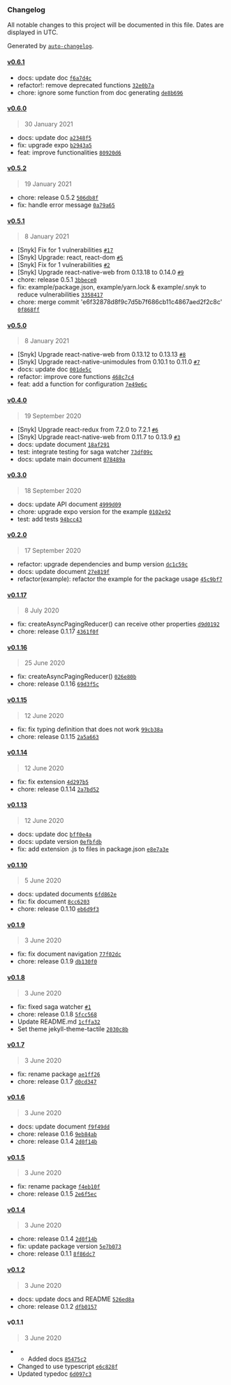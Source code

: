 ### Changelog

All notable changes to this project will be documented in this file. Dates are displayed in UTC.

Generated by [`auto-changelog`](https://github.com/CookPete/auto-changelog).

#### [v0.6.1](https://github.com/Karona-Tourn/redux-kits/compare/v0.6.0...v0.6.1)

- docs: update doc [`f6a7d4c`](https://github.com/Karona-Tourn/redux-kits/commit/f6a7d4cc09515d678c68de3129e4675679827e23)
- refactor!: remove deprecated functions [`32e0b7a`](https://github.com/Karona-Tourn/redux-kits/commit/32e0b7a3e0344c95dcc93768d56723a3a8dc79ea)
- chore: ignore some function from doc generating [`de8b696`](https://github.com/Karona-Tourn/redux-kits/commit/de8b696517146ea5a8a782cb5b483734bbc9ac26)

#### [v0.6.0](https://github.com/Karona-Tourn/redux-kits/compare/v0.5.2...v0.6.0)

> 30 January 2021

- docs: update doc [`a2348f5`](https://github.com/Karona-Tourn/redux-kits/commit/a2348f55470d28322c9765e94baefb1b60d11cb6)
- fix: upgrade expo [`b2943a5`](https://github.com/Karona-Tourn/redux-kits/commit/b2943a539dcdd81834e231c39a9004b9082af897)
- feat: improve functionalities [`80920d6`](https://github.com/Karona-Tourn/redux-kits/commit/80920d6401f290e9d6d0b4edbb0879abcce1ea76)

#### [v0.5.2](https://github.com/Karona-Tourn/redux-kits/compare/v0.5.1...v0.5.2)

> 19 January 2021

- chore: release 0.5.2 [`506db8f`](https://github.com/Karona-Tourn/redux-kits/commit/506db8f826b6a52439e1e2e19814a6af4cdb69bc)
- fix: handle error message [`0a79a65`](https://github.com/Karona-Tourn/redux-kits/commit/0a79a65fcdb3c2990539bbcb5f3173d0ff1f5b69)

#### [v0.5.1](https://github.com/Karona-Tourn/redux-kits/compare/v0.5.0...v0.5.1)

> 8 January 2021

- [Snyk] Fix for 1 vulnerabilities [`#17`](https://github.com/Karona-Tourn/redux-kits/pull/17)
- [Snyk] Upgrade: react, react-dom [`#5`](https://github.com/Karona-Tourn/redux-kits/pull/5)
- [Snyk] Fix for 1 vulnerabilities [`#2`](https://github.com/Karona-Tourn/redux-kits/pull/2)
- [Snyk] Upgrade react-native-web from 0.13.18 to 0.14.0 [`#9`](https://github.com/Karona-Tourn/redux-kits/pull/9)
- chore: release 0.5.1 [`3bbece0`](https://github.com/Karona-Tourn/redux-kits/commit/3bbece00c34549debc6f4b71ff4dfdff6311e36b)
- fix: example/package.json, example/yarn.lock & example/.snyk to reduce vulnerabilities [`3358417`](https://github.com/Karona-Tourn/redux-kits/commit/3358417369838195a4b7cecb17a75d1cfb377c15)
- chore: merge commit 'e6f32878d8f9c7d5b7f686cb11c4867aed2f2c8c' [`0f868ff`](https://github.com/Karona-Tourn/redux-kits/commit/0f868ff270924b536b8fb633cd6e8758d2345097)

#### [v0.5.0](https://github.com/Karona-Tourn/redux-kits/compare/v0.4.0...v0.5.0)

> 8 January 2021

- [Snyk] Upgrade react-native-web from 0.13.12 to 0.13.13 [`#8`](https://github.com/Karona-Tourn/redux-kits/pull/8)
- [Snyk] Upgrade react-native-unimodules from 0.10.1 to 0.11.0 [`#7`](https://github.com/Karona-Tourn/redux-kits/pull/7)
- docs: update doc [`001de5c`](https://github.com/Karona-Tourn/redux-kits/commit/001de5cc61f6cc2763c9c6e10ee1e75e9bd83f38)
- refactor: improve core functions [`468c7c4`](https://github.com/Karona-Tourn/redux-kits/commit/468c7c4736b99eeda9ab5cc278f32a85736494a7)
- feat: add a function for configuration [`7e49e6c`](https://github.com/Karona-Tourn/redux-kits/commit/7e49e6c8a95ce77b1252bbda4fd050ea716956b4)

#### [v0.4.0](https://github.com/Karona-Tourn/redux-kits/compare/v0.3.0...v0.4.0)

> 19 September 2020

- [Snyk] Upgrade react-redux from 7.2.0 to 7.2.1 [`#6`](https://github.com/Karona-Tourn/redux-kits/pull/6)
- [Snyk] Upgrade react-native-web from 0.11.7 to 0.13.9 [`#3`](https://github.com/Karona-Tourn/redux-kits/pull/3)
- docs: update document [`18af291`](https://github.com/Karona-Tourn/redux-kits/commit/18af291b272afc21457b3e9cc7901cc935ba6c96)
- test: integrate testing for saga watcher [`73df09c`](https://github.com/Karona-Tourn/redux-kits/commit/73df09cdd06c2fd8e376a30d0b50cc6de57d4091)
- docs: update main document [`078489a`](https://github.com/Karona-Tourn/redux-kits/commit/078489a8d87be2b455d2a5f49b11b15fec5ad295)

#### [v0.3.0](https://github.com/Karona-Tourn/redux-kits/compare/v0.2.0...v0.3.0)

> 18 September 2020

- docs: update API document [`4999d09`](https://github.com/Karona-Tourn/redux-kits/commit/4999d09efe272c357c9642f1d12a14d3b42ff4a8)
- chore: upgrade expo version for the example [`0102e92`](https://github.com/Karona-Tourn/redux-kits/commit/0102e92d81dd4360b228e5e6ca3e9d1faf83edea)
- test: add tests [`94bcc43`](https://github.com/Karona-Tourn/redux-kits/commit/94bcc43cb48d83351e605131285c59a11aba44ae)

#### [v0.2.0](https://github.com/Karona-Tourn/redux-kits/compare/v0.1.17...v0.2.0)

> 17 September 2020

- refactor: upgrade dependencies and bump version [`dc1c59c`](https://github.com/Karona-Tourn/redux-kits/commit/dc1c59c8237c523b423ca8d993bbb17e588878e2)
- docs: update document [`27e819f`](https://github.com/Karona-Tourn/redux-kits/commit/27e819f1b0b9c766e4e139d1ab1a249d34857a86)
- refactor(example): refactor the example for the package usage [`45c9bf7`](https://github.com/Karona-Tourn/redux-kits/commit/45c9bf7bb11ef634d9c3d0c8776dcd9a40d53616)

#### [v0.1.17](https://github.com/Karona-Tourn/redux-kits/compare/v0.1.16...v0.1.17)

> 8 July 2020

- fix: createAsyncPagingReducer() can receive other properties [`d9d0192`](https://github.com/Karona-Tourn/redux-kits/commit/d9d019282a7513934ab5ea61e26ebeae911f65b0)
- chore: release 0.1.17 [`4361f0f`](https://github.com/Karona-Tourn/redux-kits/commit/4361f0f16129105f077dc8eb28ec94c464d03da2)

#### [v0.1.16](https://github.com/Karona-Tourn/redux-kits/compare/v0.1.15...v0.1.16)

> 25 June 2020

- fix: createAsyncPagingReducer() [`026e80b`](https://github.com/Karona-Tourn/redux-kits/commit/026e80bb985f2d8c58e54189924f4db00b837b81)
- chore: release 0.1.16 [`69d3f5c`](https://github.com/Karona-Tourn/redux-kits/commit/69d3f5c3a0d7152d750e6b27cde14d592e8b022e)

#### [v0.1.15](https://github.com/Karona-Tourn/redux-kits/compare/v0.1.14...v0.1.15)

> 12 June 2020

- fix: fix typing definition that does not work [`99cb38a`](https://github.com/Karona-Tourn/redux-kits/commit/99cb38a6ec854117d59549218890144744594635)
- chore: release 0.1.15 [`2a5a663`](https://github.com/Karona-Tourn/redux-kits/commit/2a5a66325a1df8827c6999734a4e9643ab150e3c)

#### [v0.1.14](https://github.com/Karona-Tourn/redux-kits/compare/v0.1.13...v0.1.14)

> 12 June 2020

- fix: fix extension [`4d297b5`](https://github.com/Karona-Tourn/redux-kits/commit/4d297b5c4de432ffd65f1479b658967698328425)
- chore: release 0.1.14 [`2a7bd52`](https://github.com/Karona-Tourn/redux-kits/commit/2a7bd52f1893b923106e7d6834f2a9947591bb2d)

#### [v0.1.13](https://github.com/Karona-Tourn/redux-kits/compare/v0.1.10...v0.1.13)

> 12 June 2020

- docs: update doc [`bff0e4a`](https://github.com/Karona-Tourn/redux-kits/commit/bff0e4a90584fd5a5d2b5e0ba613f6c18e673fa7)
- docs: update version [`0efbfdb`](https://github.com/Karona-Tourn/redux-kits/commit/0efbfdb191b0f3eb8802d226134102a61f763533)
- fix: add extension .js to files in package.json [`e8e7a3e`](https://github.com/Karona-Tourn/redux-kits/commit/e8e7a3e03806964549ca10cdec0eec21b1b1513b)

#### [v0.1.10](https://github.com/Karona-Tourn/redux-kits/compare/v0.1.9...v0.1.10)

> 5 June 2020

- docs: updated documents [`6fd862e`](https://github.com/Karona-Tourn/redux-kits/commit/6fd862edf9a3b0fbaa45487c5663cb566f734d39)
- fix: fix document [`8cc6203`](https://github.com/Karona-Tourn/redux-kits/commit/8cc620359d7ec3f1d33b972ed6091937450fcc40)
- chore: release 0.1.10 [`eb6d9f3`](https://github.com/Karona-Tourn/redux-kits/commit/eb6d9f3a401f33921eaac04a28bbcb110cbf00f3)

#### [v0.1.9](https://github.com/Karona-Tourn/redux-kits/compare/v0.1.8...v0.1.9)

> 3 June 2020

- fix: fix document navigation [`77f02dc`](https://github.com/Karona-Tourn/redux-kits/commit/77f02dc05ed0689c7d23ac8b652f8e30d16fde22)
- chore: release 0.1.9 [`db130f0`](https://github.com/Karona-Tourn/redux-kits/commit/db130f09dc6d478138561a68e34eb9b94ee58122)

#### [v0.1.8](https://github.com/Karona-Tourn/redux-kits/compare/v0.1.7...v0.1.8)

> 3 June 2020

- fix: fixed saga watcher [`#1`](https://github.com/Karona-Tourn/redux-kits/pull/1)
- chore: release 0.1.8 [`5fcc568`](https://github.com/Karona-Tourn/redux-kits/commit/5fcc568e3cd0552c6152774178869a4f4cf068df)
- Update README.md [`1cffa32`](https://github.com/Karona-Tourn/redux-kits/commit/1cffa32f935f29da4fbc6976a695c81e5c2a0204)
- Set theme jekyll-theme-tactile [`2030c8b`](https://github.com/Karona-Tourn/redux-kits/commit/2030c8b993204b908a02580c54eb2ad1489b03b2)

#### [v0.1.7](https://github.com/Karona-Tourn/redux-kits/compare/v0.1.6...v0.1.7)

> 3 June 2020

- fix: rename package [`ae1ff26`](https://github.com/Karona-Tourn/redux-kits/commit/ae1ff267779ec443024ca950aad0d235ded7a39e)
- chore: release 0.1.7 [`d0cd347`](https://github.com/Karona-Tourn/redux-kits/commit/d0cd347f982d6bb3cee3f31f3ff0fc0cfde1dcf2)

#### [v0.1.6](https://github.com/Karona-Tourn/redux-kits/compare/v0.1.5...v0.1.6)

> 3 June 2020

- docs: update document [`f9f49dd`](https://github.com/Karona-Tourn/redux-kits/commit/f9f49dd1776249fb378417554fb3e8b3bb1649ba)
- chore: release 0.1.6 [`9eb84ab`](https://github.com/Karona-Tourn/redux-kits/commit/9eb84ab75a37ffc94629621658eee76914e29a79)
- chore: release 0.1.4 [`2d0f14b`](https://github.com/Karona-Tourn/redux-kits/commit/2d0f14b2943bfab4f1d2de73fbc6b812b976f5f2)

#### [v0.1.5](https://github.com/Karona-Tourn/redux-kits/compare/v0.1.4...v0.1.5)

> 3 June 2020

- fix: rename package [`f4eb10f`](https://github.com/Karona-Tourn/redux-kits/commit/f4eb10f974abb607df03f9d46a1b71cc9a4b44da)
- chore: release 0.1.5 [`2e6f5ec`](https://github.com/Karona-Tourn/redux-kits/commit/2e6f5ec68ceb7a4fd63e4407a5c6106e52a1e443)

#### [v0.1.4](https://github.com/Karona-Tourn/redux-kits/compare/v0.1.2...v0.1.4)

> 3 June 2020

- chore: release 0.1.4 [`2d0f14b`](https://github.com/Karona-Tourn/redux-kits/commit/2d0f14b2943bfab4f1d2de73fbc6b812b976f5f2)
- fix: update package version [`5e7b073`](https://github.com/Karona-Tourn/redux-kits/commit/5e7b073cdaf13d77b4abce515d93445c08646efb)
- chore: release 0.1.1 [`8f86dc7`](https://github.com/Karona-Tourn/redux-kits/commit/8f86dc788fb9d634f72d6bd405040bca5cc62be8)

#### [v0.1.2](https://github.com/Karona-Tourn/redux-kits/compare/v0.1.1...v0.1.2)

> 3 June 2020

- docs: update docs and README [`526ed8a`](https://github.com/Karona-Tourn/redux-kits/commit/526ed8a2081c35671b99bf57a494c6fad04428e8)
- chore: release 0.1.2 [`dfb0157`](https://github.com/Karona-Tourn/redux-kits/commit/dfb0157c3b144da6cfe6b8acfc673fcccc26c561)

#### v0.1.1

> 3 June 2020

- - Added docs [`85475c2`](https://github.com/Karona-Tourn/redux-kits/commit/85475c248943a992d85ac39cf0ef6e30d1ebbf18)
- Changed to use typescript [`e6c828f`](https://github.com/Karona-Tourn/redux-kits/commit/e6c828f89a992e1ba45d20daba04544f5381e144)
- Updated typedoc [`6d097c3`](https://github.com/Karona-Tourn/redux-kits/commit/6d097c3f23d5f6fc193682da8d7d05f5e1373a41)
